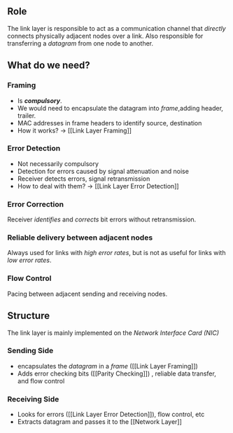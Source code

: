 ## Role 
The link layer is responsible to act as a communication channel that *directly* connects physically adjacent nodes over a link. Also responsible for transferring a *datagram* from one node to another. 
## What do we need?
### Framing 
- Is ***compulsory***.
- We would need to encapsulate the datagram into *frame*,adding header, trailer. 
- MAC addresses in frame headers to identify source, destination 
- How it works? -> [[Link Layer Framing]]
### Error Detection
- Not necessarily compulsory
- Detection for errors caused by signal attenuation and noise 
- Receiver detects errors, signal retransmission
- How to deal with them? -> [[Link Layer Error Detection]]
### Error Correction 
Receiver *identifies* and *corrects* bit errors without retransmission. 
### Reliable delivery between adjacent nodes
Always used for links with *high error rates*, but is not as useful for links with *low error rates*.

### Flow Control 
Pacing between adjacent sending and receiving nodes. 

## Structure 
The link layer is mainly implemented on the *Network Interface Card (NIC)*
### Sending Side 
- encapsulates the *datagram* in a *frame* ([[Link Layer Framing]])
- Adds error checking bits ([[Parity Checking]]) , reliable data transfer, and flow control 

### Receiving Side 
- Looks for errors ([[Link Layer Error Detection]]), flow control, etc 
- Extracts datagram and passes it to the [[Network Layer]] 